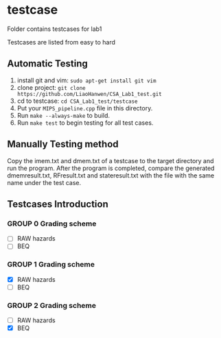 # testcase

Folder contains testcases for lab1

Testcases are listed from easy to hard

## Automatic Testing

1. install git and vim: `sudo apt-get install git vim`
2. clone project: `git clone https://github.com/LiaoHanwen/CSA_Lab1_test.git`
3. cd to testcase: `cd CSA_Lab1_test/testcase`
4. Put your `MIPS_pipeline.cpp` file in this directory.
5. Run `make --always-make` to build.
6. Run `make test` to begin testing for all test cases.

## Manually Testing method

Copy the imem.txt and dmem.txt of a testcase to the target directory and run the program. After the program is completed, compare the generated dmemresult.txt, RFresult.txt and stateresult.txt with the file with the same name under the test case.

## Testcases Introduction

### GROUP 0 Grading scheme
- [ ] RAW hazards
- [ ] BEQ

### GROUP 1 Grading scheme
- [x] RAW hazards
- [ ] BEQ

### GROUP 2 Grading scheme
- [ ] RAW hazards
- [x] BEQ
